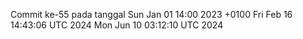 Commit ke-55 pada tanggal Sun Jan 01 14:00 2023 +0100
Fri Feb 16 14:43:06 UTC 2024
Mon Jun 10 03:12:10 UTC 2024
